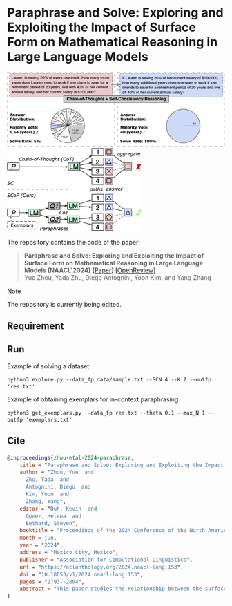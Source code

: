 # Paraphrase and Solve: Exploring and Exploiting the Impact of Surface Form on Mathematical Reasoning in Large Language Models

![Motivation](images/motivation.jpg)
![Framework](images/scop_arch.jpg)

The repository contains the code of the paper:
> **Paraphrase and Solve: Exploring and Exploiting the Impact of Surface Form on Mathematical Reasoning in Large Language Models (NAACL'2024)** 
> [[Paper]](https://aclanthology.org/2024.naacl-long.153/) [[OpenReview]](https://openreview.net/forum?id=lnPP2TO3jW7) <br>
> Yue Zhou, Yada Zhu, Diego Antognini, Yoon Kim, and Yang Zhang <br>

> [!NOTE]
> The repository is currently being edited.

## Requirement
## Run
Example of solving a dataset
```shell
python3 explore.py --data_fp data/sample.txt --SCN 4 --K 2 --outfp 'res.txt'
```
Example of obtaining exemplars for in-context paraphrasing
```shell
python3 get_exemplars.py --data_fp res.txt --theta 0.1 --max_N 1 --outfp 'exemplars.txt'
```

## Cite
```bibtex
@inproceedings{zhou-etal-2024-paraphrase,
    title = "Paraphrase and Solve: Exploring and Exploiting the Impact of Surface Form on Mathematical Reasoning in Large Language Models",
    author = "Zhou, Yue  and
      Zhu, Yada  and
      Antognini, Diego  and
      Kim, Yoon  and
      Zhang, Yang",
    editor = "Duh, Kevin  and
      Gomez, Helena  and
      Bethard, Steven",
    booktitle = "Proceedings of the 2024 Conference of the North American Chapter of the Association for Computational Linguistics: Human Language Technologies (Volume 1: Long Papers)",
    month = jun,
    year = "2024",
    address = "Mexico City, Mexico",
    publisher = "Association for Computational Linguistics",
    url = "https://aclanthology.org/2024.naacl-long.153",
    doi = "10.18653/v1/2024.naacl-long.153",
    pages = "2793--2804",
    abstract = "This paper studies the relationship between the surface form of a mathematical problem and its solvability by large language models. We find that subtle alterations in the surface form can significantly impact the answer distribution and the solve rate, exposing the language model{'}s lack of robustness and sensitivity to the surface form in reasoning through complex problems. To improve mathematical reasoning performance, we propose Self-Consistency-over-Paraphrases (SCoP), which diversifies reasoning paths from specific surface forms of the problem. We evaluate our approach on four mathematics reasoning benchmarks over three large language models and show that SCoP improves mathematical reasoning performance over vanilla self-consistency, particularly for problems initially deemed unsolvable. Finally, we provide additional experiments and discussion regarding problem difficulty and surface forms, including cross-model difficulty agreement and paraphrasing transferability, and Variance of Variations (VOV) for language model evaluation.",
}
```


